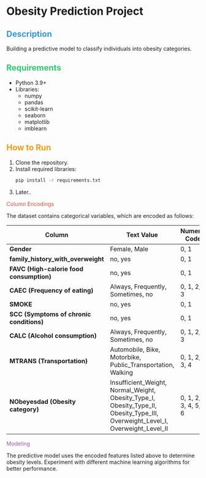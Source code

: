 # Obesity Prediction Project

## <span style="color: #3498db;">Description</span>
Building a predictive model to classify individuals into obesity categories.

## <span style="color: #2ecc71;">Requirements</span>
- Python 3.9+
- Libraries: 
  - numpy
  - pandas
  - scikit-learn
  - seaborn
  - matplotlib
  - imblearn

## <span style="color: #f39c12;">How to Run</span>
1. Clone the repository.
2. Install required libraries:
   ```bash
   pip install -r requirements.txt
3. Later..

<span style="color: #e74c3c;">Column Encodings</span>

The dataset contains categorical variables, which are encoded as follows:

| Column                             | Text Value                | Numeric Code |
|------------------------------------|---------------------------|--------------|
| **Gender**                         | Female, Male              | 0, 1         |
| **family_history_with_overweight** | no, yes                   | 0, 1         |
| **FAVC (High-calorie food consumption)** | no, yes             | 0, 1         |
| **CAEC (Frequency of eating)**     | Always, Frequently, Sometimes, no | 0, 1, 2, 3 |
| **SMOKE**                          | no, yes                   | 0, 1         |
| **SCC (Symptoms of chronic conditions)** | no, yes              | 0, 1         |
| **CALC (Alcohol consumption)**     | Always, Frequently, Sometimes, no | 0, 1, 2, 3 |
| **MTRANS (Transportation)**        | Automobile, Bike, Motorbike, Public_Transportation, Walking | 0, 1, 2, 3, 4 |
| **NObeyesdad (Obesity category)**  | Insufficient_Weight, Normal_Weight, Obesity_Type_I, Obesity_Type_II, Obesity_Type_III, Overweight_Level_I, Overweight_Level_II | 0, 1, 2, 3, 4, 5, 6 |


<span style="color: #9b59b6;">Modeling</span>

The predictive model uses the encoded features listed above to determine obesity levels. Experiment with different machine learning algorithms for better performance.

